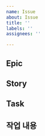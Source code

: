 ```yaml
---
name: Issue
about: Issue
title: ''
labels: ''
assignees: ''

---
```


## Epic
## Story
## Task
## 작업 내용

